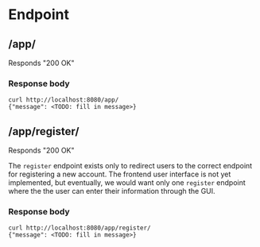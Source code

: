 # Endpoint

## /app/
Responds "200 OK"
### Response body
`curl http://localhost:8080/app/`  
`{"message": <TODO: fill in message>}`

## /app/register/
Responds "200 OK"

The `register` endpoint exists only to redirect users to the correct endpoint for registering a new account. The frontend user interface is not yet implemented, but eventually, we would want only one `register` endpoint where the the user can enter their information through the GUI.

### Response body
`curl http://localhost:8080/app/register/`  
`{"message": <TODO: fill in message>}`

